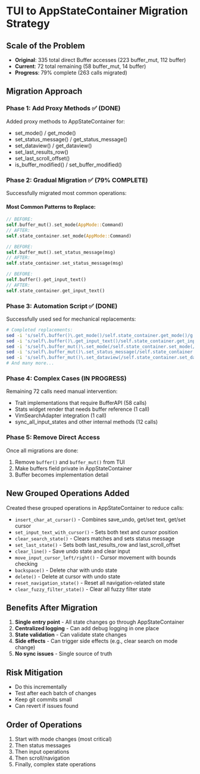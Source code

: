 # TUI to AppStateContainer Migration Strategy

## Scale of the Problem
- **Original**: 335 total direct Buffer accesses (223 buffer_mut, 112 buffer)
- **Current**: 72 total remaining (58 buffer_mut, 14 buffer)
- **Progress**: 79% complete (263 calls migrated)

## Migration Approach

### Phase 1: Add Proxy Methods ✅ (DONE)
Added proxy methods to AppStateContainer for:
- set_mode() / get_mode()
- set_status_message() / get_status_message()
- set_dataview() / get_dataview()
- set_last_results_row()
- set_last_scroll_offset()
- is_buffer_modified() / set_buffer_modified()

### Phase 2: Gradual Migration ✅ (79% COMPLETE)
Successfully migrated most common operations:

#### Most Common Patterns to Replace:
```rust
// BEFORE:
self.buffer_mut().set_mode(AppMode::Command)
// AFTER:
self.state_container.set_mode(AppMode::Command)

// BEFORE:
self.buffer_mut().set_status_message(msg)
// AFTER:
self.state_container.set_status_message(msg)

// BEFORE:
self.buffer().get_input_text()
// AFTER:
self.state_container.get_input_text()
```

### Phase 3: Automation Script ✅ (DONE)
Successfully used sed for mechanical replacements:

```bash
# Completed replacements:
sed -i 's/self\.buffer()\.get_mode()/self.state_container.get_mode()/g'
sed -i 's/self\.buffer()\.get_input_text()/self.state_container.get_input_text()/g'
sed -i 's/self\.buffer_mut()\.set_mode(/self.state_container.set_mode(/g'
sed -i 's/self\.buffer_mut()\.set_status_message(/self.state_container.set_status_message(/g'
sed -i 's/self\.buffer_mut()\.set_dataview(/self.state_container.set_dataview(/g'
# And many more...
```

### Phase 4: Complex Cases (IN PROGRESS)
Remaining 72 calls need manual intervention:
- Trait implementations that require BufferAPI (58 calls)
- Stats widget render that needs buffer reference (1 call)
- VimSearchAdapter integration (1 call)
- sync_all_input_states and other internal methods (12 calls)

### Phase 5: Remove Direct Access
Once all migrations are done:
1. Remove `buffer()` and `buffer_mut()` from TUI
2. Make buffers field private in AppStateContainer
3. Buffer becomes implementation detail

## New Grouped Operations Added
Created these grouped operations in AppStateContainer to reduce calls:
- `insert_char_at_cursor()` - Combines save_undo, get/set text, get/set cursor
- `set_input_text_with_cursor()` - Sets both text and cursor position
- `clear_search_state()` - Clears matches and sets status message
- `set_last_state()` - Sets both last_results_row and last_scroll_offset
- `clear_line()` - Save undo state and clear input
- `move_input_cursor_left/right()` - Cursor movement with bounds checking
- `backspace()` - Delete char with undo state
- `delete()` - Delete at cursor with undo state
- `reset_navigation_state()` - Reset all navigation-related state
- `clear_fuzzy_filter_state()` - Clear all fuzzy filter state

## Benefits After Migration
1. **Single entry point** - All state changes go through AppStateContainer
2. **Centralized logging** - Can add debug logging in one place
3. **State validation** - Can validate state changes
4. **Side effects** - Can trigger side effects (e.g., clear search on mode change)
5. **No sync issues** - Single source of truth

## Risk Mitigation
- Do this incrementally
- Test after each batch of changes
- Keep git commits small
- Can revert if issues found

## Order of Operations
1. Start with mode changes (most critical)
2. Then status messages
3. Then input operations
4. Then scroll/navigation
5. Finally, complex state operations